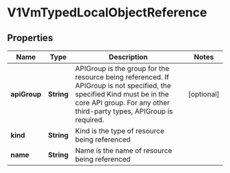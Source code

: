 # V1VmTypedLocalObjectReference

## Properties
Name | Type | Description | Notes
------------ | ------------- | ------------- | -------------
**apiGroup** | **String** | APIGroup is the group for the resource being referenced. If APIGroup is not specified, the specified Kind must be in the core API group. For any other third-party types, APIGroup is required. |  [optional]
**kind** | **String** | Kind is the type of resource being referenced | 
**name** | **String** | Name is the name of resource being referenced | 
